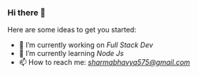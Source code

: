 ### Hi there 👋


Here are some ideas to get you started:

- 🔭 I’m currently working on *Full Stack Dev*
- 🌱 I’m currently learning  *Node Js*
- 📫 How to reach me: *sharmabhavya575@gmail.com*
